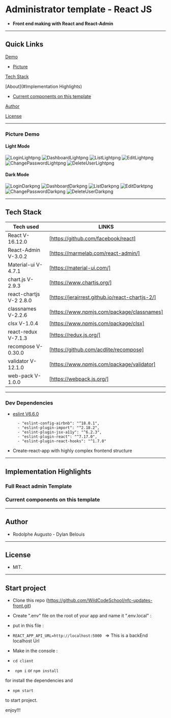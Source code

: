 
# Administrator template - React JS

  

-  **Front end making with React and React-Admin**

  

---  

## Quick Links


[Demo](#demo)

-  [Picture](#picture-demo)


[Tech Stack](#tech-stack)

[About](#Implementation Highlights)

  

-  [Current components on this template](#Current-components-on-this-template)

[Author](#author)
 

[License](#license)


---
 

### Picture Demo

#### Light Mode											
![LoginLightpng](login-light.png)
![DashboardLightpng](dashboard-light.png)
![ListLightpng](list-with-pagination-light.png)
![EditLightpng](edit-users-light.png)
![ChangePasswordLightpng](change-password-light.png)
![DeleteUserLightpng](delete-with-confirmation-light.png)

  #### Dark Mode
![LoginDarkpng](login-dark.png)
![DashboardDarkpng](dashboard-dark.png)
![ListDarkpng](list-with-pagination-dark.png)
![EditDarktpng](edit-users-dark.png)
![ChangePasswordDarkpng](change-password-dark.png)
![DeleteUserDarkpng](delete-with-confirmation-dark.png)

---

  

## Tech Stack
| Tech used | LINKS |
| ------ | ------ |
| React V-16.12.0 | [https://github.com/facebook/react] |
| React-Admin V-3.0.2 | [https://marmelab.com/react-admin/] |
| Material-ui V-4.7.1 | [https://material-ui.com/] |
| chart.js V-2.9.3 | [https://www.chartjs.org/] | 
| react-chartjs V-2 2.8.0 | [https://jerairrest.github.io/react-chartjs-2/] |
| classnames V-2.2.6 | [https://www.npmjs.com/package/classnames] |
| clsx V-1.0.4 | [https://www.npmjs.com/package/clsx] |
| react-redux V-7.1.3 | [https://redux.js.org/] |
| recompose V-0.30.0 | [https://github.com/acdlite/recompose] |
| validator V-12.1.0 | [https://www.npmjs.com/package/validator] |
| web-pack V-1.0.0 | [https://webpack.js.org/] |
---

### Dev Dependencies

- [eslint V6.6.0](https://eslint.org/)
		
		- "eslint-config-airbnb": "^18.0.1",
		- "eslint-plugin-import": "^2.18.2",
		- "eslint-plugin-jsx-a11y": "^6.2.3",
		- "eslint-plugin-react": "^7.17.0",
		- "eslint-plugin-react-hooks": "^1.7.0"

- Create-react-app with highly complex frontend structure

---

  

## Implementation Highlights

  

  

### Full React admin Template

  


  

### Current components on this template


  

---

  

## Author

  

- Rodolphe Augusto - Dylan Belouis

  

---

  

## License

  

- MIT.

  

---

  

## Start project

- Clone this repo (https://github.com/WildCodeSchool/nfc-updates-front.git)

- Create ".env" file  on the root of your app and name it ".env.local" : 
- put in this file :
-  ``` REACT_APP_API_URL=http://localhost:5000  ```  => This is a backEnd localhost Url

- Make in the console :

-  ```cd client```

-  ``` npm i``` or ```npm install ```

for install the dependencies and

-  ```npm start```

to start project.

  

enjoy!!!